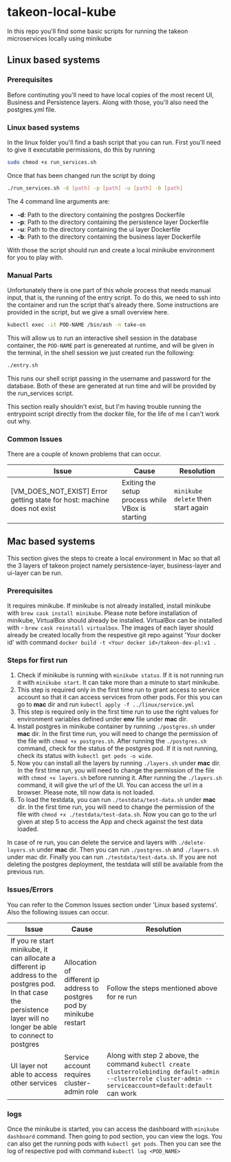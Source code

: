 # takeon-local-kube
In this repo you'll find some basic scripts for running the takeon microservices locally using minikube

## Linux based systems
### Prerequisites
Before continuting you'll need to have local copies of the most recent UI, Business and Persistence layers. Along with those, you'll also need the postgres.yml file.
### Linux based systems
In the linux folder you'll find a bash script that you can run. First you'll need to give it executable permissions, do this by running 
```bash 
sudo chmod +x run_services.sh
```
Once that has been changed run the script by doing
```bash
./run_services.sh -d [path] -p [path] -u [path] -b [path]
```
The 4 command line arguments are:
* **-d**: Path to the directory containing the postgres Dockerfile
* **-p**: Path to the directory containing the persistence layer Dockerfile
* **-u**: Path to the directory containing the ui layer Dockerfile
* **-b**: Path to the directory containing the business layer Dockerfile

With those the script should run and create a local minikube environment for you to play with.

### Manual Parts
Unfortunately there is one part of this whole process that needs manual input, that is, the running of the entry script. To do this, we need to ssh into the container and run the script that's already there. Some instructions are provided in the script, but we give a small overview here.
```bash
kubectl exec -it POD-NAME /bin/ash -n take-on
```
This will allow us to run an interactive shell session in the database container, the ```POD-NAME``` part is genereated at runtime, and will be given in the terminal, in the shell session we just created run the following:
```bash
./entry.sh
```
This runs our shell script passing in the username and password for the database. Both of these are generated at run time and will be provided by the run_services script.

This section really shouldn't exist, but I'm having trouble running the entrypoint script directly from the docker file, for the life of me I can't work out why.
### Common Issues
There are a couple of known problems that can occur.

| Issue | Cause | Resolution |
|---| --- | --- |
|[VM_DOES_NOT_EXIST] Error getting state for host: machine does not exist | Exiting the setup process while VBox is starting | ```minikube delete``` then start again|

## Mac based systems
This section gives the steps to create a local environment in Mac so that all the 3 layers of takeon project namely persistence-layer, business-layer and ui-layer can be run.
### Prerequisites
It requires minikube. If minikube is not already installed, install minikube with ```brew cask install minikube```. Please note before installation of minikube, VirtualBox should already be installed. VirtualBox can be installed with - ```brew cask reinstall virtualbox```.
The images of each layer should already be created locally from the respestive git repo against 'Your docker id' with command ```docker build -t <Your docker id>/takeon-dev-pl:v1 .```
### Steps for first run
1. Check if minikube is running with ```minikube status```. If it is not running run it with ```minikube start```. It can take more than a minute to start minikube.
2. This step is required only in the first time run to grant access to service account so that it can access services from other pods. For this you can go to **mac** dir and run ```kubectl apply -f ../linux/service.yml```
3. This step is required only in the first time run to use the right values for environment variables defined under **env** file under **mac** dir.
4. Install postgres in minikube container by running ```./postgres.sh``` under **mac** dir. In the first time run, you will need to change the permission of the file with ```chmod +x postgres.sh```. After running the ```./postgres.sh``` command, check for the status of the postgres pod. If it is not running, check its status with ```kubectl get pods -o wide```.
5. Now you can install all the layers by running ```./layers.sh``` under **mac** dir. In the first time run, you will need to change the permission of the file with ```chmod +x layers.sh``` before running it. After running the ```./layers.sh``` command, it will give the url of the UI. You can access the url in a browser. Please note, till now data is not loaded.
6. To load the testdata, you can run ```./testdata/test-data.sh``` under **mac** dir. In the first time run, you will need to change the permission of the file with ```chmod +x ./testdata/test-data.sh```. Now you can go to the url given at step 5 to access the App and check against the test data loaded.

In case of re run, you can delete the service and layers with ```./delete-layers.sh``` under **mac** dir. Then you can run ```./postgres.sh``` and ```./layers.sh``` under mac dir. Finally you can run ```./testdata/test-data.sh```. If you are not deleting the postgres deployment, the testdata will still be available from the previous run.

### Issues/Errors
You can refer to the Common Issues section under 'Linux based systems'. Also the following issues can occur.

| Issue | Cause | Resolution |
|---| --- | --- |
|If you re start minikube, it can allocate a different ip address to the postgres pod. In that case the persistence layer will no longer be able to connect to postgres | Allocation of different ip address to postgres pod by minikube restart | Follow the steps mentioned above for re run|
|UI layer not able to access other services | Service account requires cluster-admin role | Along with step 2 above, the command ```kubectl create clusterrolebinding default-admin --clusterrole cluster-admin --serviceaccount=default:default``` can work |

### logs
Once the minikube is started, you can access the dashboard with ```minikube dashboard``` command. Then going to pod section, you can view the logs.
You can also get the running pods with ```kubectl get pods```. Then you can see the log of respective pod with command ```kubectl log <POD_NAME>```

